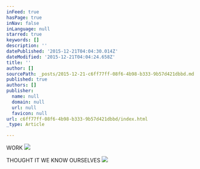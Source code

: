 ```yaml
---
inFeed: true
hasPage: true
inNav: false
inLanguage: null
starred: true
keywords: []
description: ''
datePublished: '2015-12-21T04:04:30.014Z'
dateModified: '2015-12-21T04:04:24.658Z'
title: ''
author: []
sourcePath: _posts/2015-12-21-c6ff77ff-08f6-4b98-b333-9b57d421dbbd.md
published: true
authors: []
publisher:
  name: null
  domain: null
  url: null
  favicon: null
url: c6ff77ff-08f6-4b98-b333-9b57d421dbbd/index.html
_type: Article

---
```

WORK
![](https://the-grid-user-content.s3-us-west-2.amazonaws.com/f674ba85-cd9e-49fc-b434-cbf9884cb499.jpg)

THOUGHT IT WE KNOW OURSELVES
![](https://the-grid-user-content.s3-us-west-2.amazonaws.com/309e9f84-737d-43f0-8e4f-75369e3524ae.png)